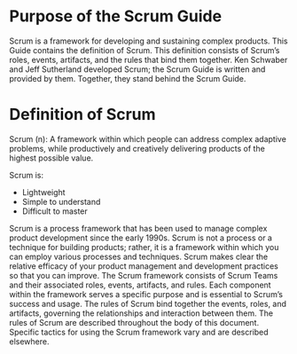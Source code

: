 Purpose of the Scrum Guide
============================
Scrum is a framework for developing and sustaining complex products. This Guide
contains the definition of Scrum. This definition consists of Scrum’s roles,
events, artifacts, and the rules that bind them together. Ken Schwaber and Jeff
Sutherland developed Scrum; the Scrum Guide is written and provided by them.
Together, they stand behind the Scrum Guide.

Definition of Scrum
===================
Scrum (n): A framework within which people can address complex adaptive problems,
while productively and creatively delivering products of the highest possible
value.

Scrum is:

- Lightweight
- Simple to understand
- Difficult to master

Scrum is a process framework that has been used to manage complex product
development since the early 1990s. Scrum is not a process or a technique for
building products; rather, it is a framework within which you can employ various
processes and techniques. Scrum makes clear the relative efficacy of your product
management and development practices so that you can improve.
The Scrum framework consists of Scrum Teams and their associated roles, events,
artifacts, and rules. Each component within the framework serves a specific
purpose and is essential to Scrum’s success and usage.
The rules of Scrum bind together the events, roles, and artifacts, governing the
relationships and interaction between them. The rules of Scrum are described
throughout the body of this document.
Specific tactics for using the Scrum framework vary and are described elsewhere.
